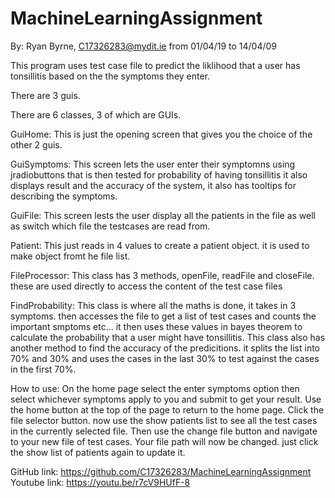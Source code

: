 # MachineLearningAssignment

By: Ryan Byrne, C17326283@mydit.ie from 01/04/19 to 14/04/09

This program uses test case file to predict the liklihood that a user has tonsillitis based on the the symptoms they enter.

There are 3 guis.

There are 6 classes, 3 of which are GUIs.

GuiHome: This is just the opening screen that gives you the choice of the other 2 guis.

GuiSymptoms: This screen lets the user enter their symptomns using jradiobuttons that is then tested for probability of having tonsillitis it also
 displays result and the accuracy of the system, it also has tooltips for describing the symptoms.

GuiFile: This screen lests the user display all the patients in the file as well as switch which file the testcases are read from.

Patient: This just reads in 4 values to create a patient object. it is used to make object fromt he file list.

FileProcessor: This class has 3 methods, openFile, readFile and closeFile. these are used directly to access the content of the test case files

FindProbability: This class is where all the maths is done, it  takes in 3 symptoms. then accesses the file to get a list of test cases and counts the important smptoms etc...
it then uses these values in bayes theorem to calculate the probability that a user might have tonsillitis.
This class also has another method to find the accuracy of the predicitions. it splits the list into 70% and 30% and uses the cases in the last 30%
to test against the cases in the first 70%.

How to use:
On the home page select the enter symptoms option then select whichever symptoms apply to you and submit to get your result.
Use the home button at the top of the page to return to the home page.
Click the file selector button. now use the show patients list to see all the test cases in the currently selected file.
Then use the change file button and navigate to your new file of test cases.
Your file path will now be changed. just click the show list of patients again to update it.

GitHub link: https://github.com/C17326283/MachineLearningAssignment
Youtube link: https://youtu.be/r7cV9HUfF-8


